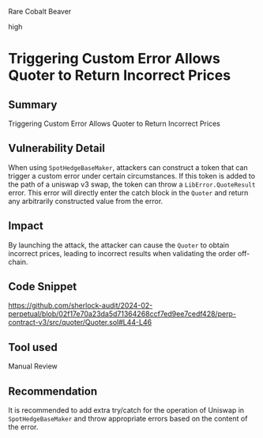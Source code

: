 Rare Cobalt Beaver

high

# Triggering Custom Error Allows Quoter to Return Incorrect Prices

## Summary
Triggering Custom Error Allows Quoter to Return Incorrect Prices

## Vulnerability Detail
When using `SpotHedgeBaseMaker`, attackers can construct a token that can trigger a custom error under certain circumstances. If this token is added to the path of a uniswap v3 swap, the token can throw a `LibError.QuoteResult` error. This error will directly enter the catch block in the `Quoter` and return any arbitrarily constructed value from the error.

## Impact
By launching the attack, the attacker can cause the `Quoter` to obtain incorrect prices, leading to incorrect results when validating the order off-chain.

## Code Snippet
https://github.com/sherlock-audit/2024-02-perpetual/blob/02f17e70a23da5d71364268ccf7ed9ee7cedf428/perp-contract-v3/src/quoter/Quoter.sol#L44-L46

## Tool used

Manual Review

## Recommendation
It is recommended to add extra try/catch for the operation of Uniswap in `SpotHedgeBaseMaker` and throw appropriate errors based on the content of the error.